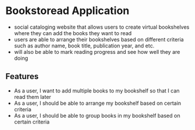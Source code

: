 # Bookstoread Application
* social cataloging website that allows users to create virtual bookshelves where they can add the books they want to read
* users are able to arrange their bookshelves based on different criteria such as author name, book title, publication year, and etc.
* will also be able to mark reading progress and see how well they are doing

## Features
* As a user, I want to add multiple books to my bookshelf so that I can read them later
* As a user, I should be able to arrange my bookshelf based on certain criteria
* As a user, I should be able to group books in my bookshelf based on certain criteria
